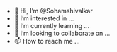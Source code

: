 - 👋 Hi, I’m @Sohamshivalkar
- 👀 I’m interested in ...
- 🌱 I’m currently learning ...
- 💞️ I’m looking to collaborate on ...
- 📫 How to reach me ...

<!---
Sohamshivalkar/Sohamshivalkar is a ✨ special ✨ repository because its `README.md` (this file) appears on your GitHub profile.
You can click the Preview link to take a look at your changes.
--->
